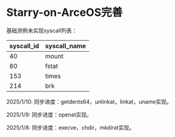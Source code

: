 # Starry-on-ArceOS完善

基础测例未实现syscall列表：

| syscall_id | syscall_name |
| ---------- | ------------ |
| 40         | mount        |
| 80         | fstat        |
| 153        | times        |
| 214        | brk          |

2025/1/10: 同步进度：getdents64，unlinkat，linkat，uname实现。

2025/1/9: 同步进度：openat实现。

2025/1/8: 同步进度：execve，chdir，mkdirat实现。